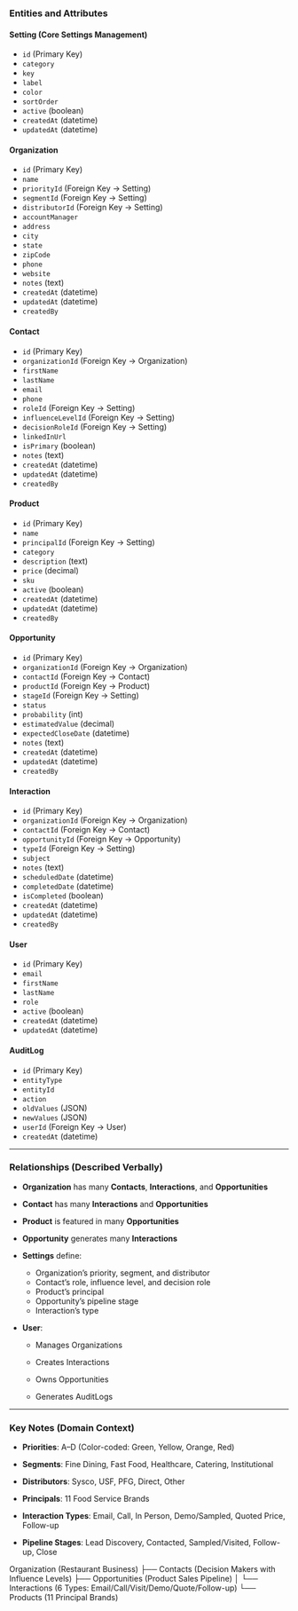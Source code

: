 ### **Entities and Attributes**

#### **Setting (Core Settings Management)**

- `id` (Primary Key)    
- `category`    
- `key`    
- `label`   
- `color`    
- `sortOrder`
- `active` (boolean)
 - `createdAt` (datetime)
- `updatedAt` (datetime)
    

#### **Organization**

- `id` (Primary Key)    
- `name`    
- `priorityId` (Foreign Key → Setting)    
- `segmentId` (Foreign Key → Setting)    
- `distributorId` (Foreign Key → Setting)    
- `accountManager`    
- `address`    
- `city`    
- `state`    
- `zipCode`    
- `phone`    
- `website`    
- `notes` (text)    
- `createdAt` (datetime)    
- `updatedAt` (datetime)    
- `createdBy`
    

#### **Contact**

- `id` (Primary Key)    
- `organizationId` (Foreign Key → Organization)    
- `firstName`    
- `lastName`    
- `email`    
- `phone`    
- `roleId` (Foreign Key → Setting)    
- `influenceLevelId` (Foreign Key → Setting)    
- `decisionRoleId` (Foreign Key → Setting)    
- `linkedInUrl`    
- `isPrimary` (boolean)    
- `notes` (text)    
- `createdAt` (datetime)    
- `updatedAt` (datetime)    
- `createdBy`    

#### **Product**

- `id` (Primary Key)    
- `name`    
- `principalId` (Foreign Key → Setting)    
- `category`    
- `description` (text)    
- `price` (decimal)    
- `sku`    
- `active` (boolean)    
- `createdAt` (datetime)    
- `updatedAt` (datetime)    
- `createdBy`
    

#### **Opportunity**

- `id` (Primary Key)    
- `organizationId` (Foreign Key → Organization)    
- `contactId` (Foreign Key → Contact)    
- `productId` (Foreign Key → Product)    
- `stageId` (Foreign Key → Setting)    
- `status`    
- `probability` (int)    
- `estimatedValue` (decimal)    
- `expectedCloseDate` (datetime)    
- `notes` (text)    
- `createdAt` (datetime)    
- `updatedAt` (datetime)    
- `createdBy`    

#### **Interaction**

- `id` (Primary Key)    
- `organizationId` (Foreign Key → Organization)    
- `contactId` (Foreign Key → Contact)    
- `opportunityId` (Foreign Key → Opportunity)    
- `typeId` (Foreign Key → Setting)    
- `subject`    
- `notes` (text)    
- `scheduledDate` (datetime)    
- `completedDate` (datetime)    
- `isCompleted` (boolean)    
- `createdAt` (datetime)    
- `updatedAt` (datetime)    
- `createdBy`    

#### **User**

- `id` (Primary Key)    
- `email`    
- `firstName`    
- `lastName`    
- `role`    
- `active` (boolean)    
- `createdAt` (datetime)    
- `updatedAt` (datetime)    

#### **AuditLog**

- `id` (Primary Key)    
- `entityType`    
- `entityId`    
- `action`    
- `oldValues` (JSON)    
- `newValues` (JSON)    
- `userId` (Foreign Key → User)    
- `createdAt` (datetime)   

---

### **Relationships (Described Verbally)**

- **Organization** has many **Contacts**, **Interactions**, and **Opportunities**    
- **Contact** has many **Interactions** and **Opportunities**    
- **Product** is featured in many **Opportunities**    
- **Opportunity** generates many **Interactions**    
- **Settings** define:    
    - Organization’s priority, segment, and distributor        
    - Contact’s role, influence level, and decision role        
    - Product’s principal        
    - Opportunity’s pipeline stage        
    - Interaction’s type        
- **User**:
    
    - Manages Organizations
        
    - Creates Interactions
        
    - Owns Opportunities
        
    - Generates AuditLogs
        

---

### **Key Notes (Domain Context)**

- **Priorities**: A–D (Color-coded: Green, Yellow, Orange, Red)
    
- **Segments**: Fine Dining, Fast Food, Healthcare, Catering, Institutional
    
- **Distributors**: Sysco, USF, PFG, Direct, Other
    
- **Principals**: 11 Food Service Brands
    
- **Interaction Types**: Email, Call, In Person, Demo/Sampled, Quoted Price, Follow-up
    
- **Pipeline Stages**: Lead Discovery, Contacted, Sampled/Visited, Follow-up, Close

 Organization (Restaurant Business)
  ├── Contacts (Decision Makers with Influence Levels)
  ├── Opportunities (Product Sales Pipeline)
  │   └── Interactions (6 Types: Email/Call/Visit/Demo/Quote/Follow-up)
  └── Products (11 Principal Brands)